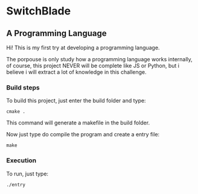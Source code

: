 # SwitchBlade

## A Programming Language

Hi! This is my first try at developing a programming language.

The porpouse is only study how a programming language works internally, of course, this project NEVER will be
complete like JS or Python, but i believe i will extract a lot of knowledge in this challenge.

### Build steps

To build this project, just enter the build folder and type:

    cmake .

This command will generate a makefile in the build folder.

Now just type do compile the program and create a entry file:

    make

### Execution

To run, just type:

    ./entry

